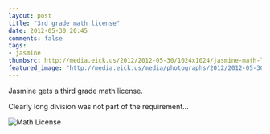 ```yaml
---
layout: post
title: "3rd grade math license"
date: 2012-05-30 20:45
comments: false
tags: 
- jasmine
thumbsrc: http://media.eick.us/2012/2012-05-30/1024x1024/jasmine-math-license.JPG
featured_image: "http://media.eick.us/media/photographs/2012/2012-05-30/jasmine-math-license.JPG"
---
```

Jasmine gets a third grade math license.  

Clearly long division was not part of the requirement...



![Math License](http://media.eick.us/media/photographs/2012/2012-05-30/jasmine-math-license.JPG)


